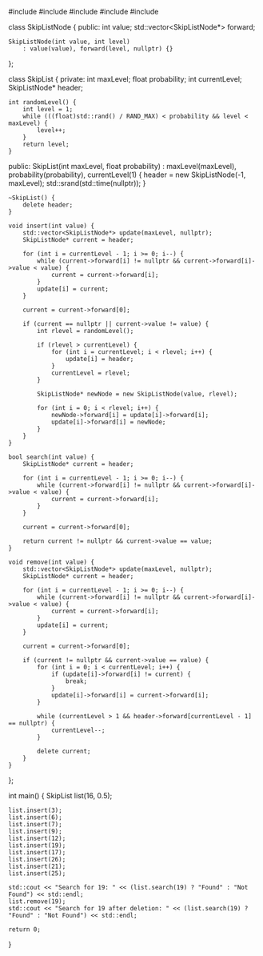 #include <iostream>
#include <vector>
#include <cstdlib>
#include <ctime>
#include <limits>

class SkipListNode {
public:
    int value;
    std::vector<SkipListNode*> forward;

    SkipListNode(int value, int level)
        : value(value), forward(level, nullptr) {}
};

class SkipList {
private:
    int maxLevel;
    float probability;
    int currentLevel;
    SkipListNode* header;

    int randomLevel() {
        int level = 1;
        while (((float)std::rand() / RAND_MAX) < probability && level < maxLevel) {
            level++;
        }
        return level;
    }

public:
    SkipList(int maxLevel, float probability)
        : maxLevel(maxLevel), probability(probability), currentLevel(1) {
        header = new SkipListNode(-1, maxLevel);
        std::srand(std::time(nullptr));
    }

    ~SkipList() {
        delete header;
    }

    void insert(int value) {
        std::vector<SkipListNode*> update(maxLevel, nullptr);
        SkipListNode* current = header;

        for (int i = currentLevel - 1; i >= 0; i--) {
            while (current->forward[i] != nullptr && current->forward[i]->value < value) {
                current = current->forward[i];
            }
            update[i] = current;
        }

        current = current->forward[0];

        if (current == nullptr || current->value != value) {
            int rlevel = randomLevel();

            if (rlevel > currentLevel) {
                for (int i = currentLevel; i < rlevel; i++) {
                    update[i] = header;
                }
                currentLevel = rlevel;
            }

            SkipListNode* newNode = new SkipListNode(value, rlevel);

            for (int i = 0; i < rlevel; i++) {
                newNode->forward[i] = update[i]->forward[i];
                update[i]->forward[i] = newNode;
            }
        }
    }

    bool search(int value) {
        SkipListNode* current = header;

        for (int i = currentLevel - 1; i >= 0; i--) {
            while (current->forward[i] != nullptr && current->forward[i]->value < value) {
                current = current->forward[i];
            }
        }

        current = current->forward[0];

        return current != nullptr && current->value == value;
    }

    void remove(int value) {
        std::vector<SkipListNode*> update(maxLevel, nullptr);
        SkipListNode* current = header;

        for (int i = currentLevel - 1; i >= 0; i--) {
            while (current->forward[i] != nullptr && current->forward[i]->value < value) {
                current = current->forward[i];
            }
            update[i] = current;
        }

        current = current->forward[0];

        if (current != nullptr && current->value == value) {
            for (int i = 0; i < currentLevel; i++) {
                if (update[i]->forward[i] != current) {
                    break;
                }
                update[i]->forward[i] = current->forward[i];
            }

            while (currentLevel > 1 && header->forward[currentLevel - 1] == nullptr) {
                currentLevel--;
            }

            delete current;
        }
    }
};

int main() {
    SkipList list(16, 0.5);

    list.insert(3);
    list.insert(6);
    list.insert(7);
    list.insert(9);
    list.insert(12);
    list.insert(19);
    list.insert(17);
    list.insert(26);
    list.insert(21);
    list.insert(25);

    std::cout << "Search for 19: " << (list.search(19) ? "Found" : "Not Found") << std::endl;
    list.remove(19);
    std::cout << "Search for 19 after deletion: " << (list.search(19) ? "Found" : "Not Found") << std::endl;

    return 0;
}
